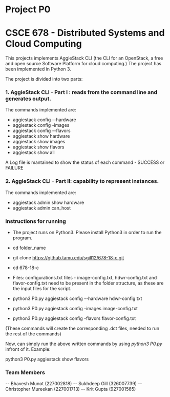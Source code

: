 # Project P0 
# CSCE 678 - Distributed Systems and Cloud Computing
This projects implements AggieStack CLI (the CLI for an OpenStack, a free and open source Software Platform for cloud computing.)
The project has been implemented in Python 3.

The project is divided into two parts:

### 1. **AggieStack CLI** - Part I : reads from the command line and generates output. 

The commands implemented are:
- aggiestack config --hardware <file name>
- aggiestack config -images <file name>
- aggiestack config --flavors <file name>
- aggiestack show hardware
- aggiestack show images
- aggiestack show flavors
- aggiestack show all

A Log file is mantained to show the status of each command - SUCCESS or FAILURE

### 2. **AggieStack CLI** - Part II: capability to represent instances.

The commands implemented are:
- aggiestack admin show hardware
- aggiestack admin can_host <machine name> <flavor>

### Instructions for running
- The project runs on Python3. Please install Python3 in order to run the program.
- cd folder_name
- git clone https://github.tamu.edu/sgill12/678-18-c.git
- cd 678-18-c
- Files: configurations.txt files - image-config.txt, hdwr-config.txt and flavor-config.txt need to be present in the folder structure, 
as these are the input files for the script.

- python3 P0.py aggiestack config --hardware hdwr-config.txt
- python3 P0.py aggiestack config -images image-config.txt
- python3 P0.py aggiestack config -flavors flavor-config.txt

(These commands will create the corresponding .dct files, needed to run the rest of the commands)

Now, can simply run the above written commands by using *python3 P0.py* infront of it.
Example:

python3 P0.py aggiestack show flavors

### Team Members
-- Bhavesh Munot (227002818)
-- Sukhdeep Gill (326007739)
-- Christopher Mureekan (227001713)
-- Krit Gupta (927001565)


